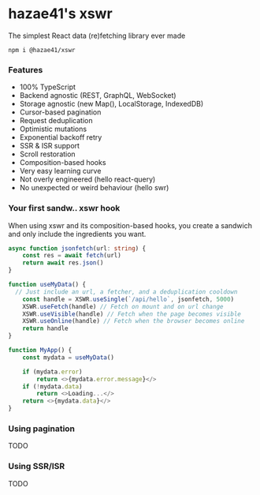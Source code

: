 # hazae41's xswr

The simplest React data (re)fetching library ever made


```
npm i @hazae41/xswr
```

### Features
- 100% TypeScript
- Backend agnostic (REST, GraphQL, WebSocket)
- Storage agnostic (new Map(), LocalStorage, IndexedDB)
- Cursor-based pagination
- Request deduplication
- Optimistic mutations
- Exponential backoff retry
- SSR & ISR support
- Scroll restoration
- Composition-based hooks
- Very easy learning curve
- Not overly engineered (hello react-query)
- No unexpected or weird behaviour (hello swr)

### Your first sandw.. xswr hook

When using xswr and its composition-based hooks, you create a sandwich and only include the ingredients you want.

```typescript
async function jsonfetch(url: string) {
	const res = await fetch(url)
	return await res.json()
}

function useMyData() {
  // Just include an url, a fetcher, and a deduplication cooldown
	const handle = XSWR.useSingle(`/api/hello`, jsonfetch, 5000)
	XSWR.useFetch(handle) // Fetch on mount and on url change
	XSWR.useVisible(handle) // Fetch when the page becomes visible
	XSWR.useOnline(handle) // Fetch when the browser becomes online
	return handle
}

function MyApp() {
	const mydata = useMyData()

	if (mydata.error)
		return <>{mydata.error.message}</>
	if (!mydata.data)
		return <>Loading...</>
	return <>{mydata.data}</>
}
```

### Using pagination

TODO

### Using SSR/ISR

TODO